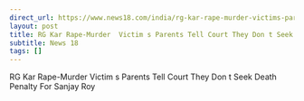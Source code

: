 ```yaml
---
direct_url: https://www.news18.com/india/rg-kar-rape-murder-victims-parents-tell-court-they-dont-seek-death-penalty-for-sanjay-roy-9204170.html
layout: post
title: RG Kar Rape-Murder  Victim s Parents Tell Court They Don t Seek Death Penalty For Sanjay Roy
subtitle: News 18
tags: []
---
```


RG Kar Rape-Murder  Victim s Parents Tell Court They Don t Seek Death Penalty For Sanjay Roy
